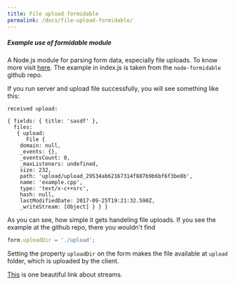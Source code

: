 ```yaml
---
title: File upload formidable
permalink: /docs/file-upload-formidable/
---
```


<div class="note info">
  <h5>Example use of formidable module</h5>
  <p></p>
</div>


A Node.js module for parsing form data, especially file uploads. To know more visit [here](https://github.com/felixge/node-formidable). The example in index.js is taken from the `node-formidable` github repo.

If you run server and upload file successfully, you will see something like this:

```
received upload:

{ fields: { title: 'sasdf' },
  files: 
   { upload: 
      File {
	domain: null,
	_events: {},
	_eventsCount: 0,
	_maxListeners: undefined,
	size: 232,
	path: 'upload/upload_29534ab62167314f887b9b6bf6f3be8b',
	name: 'example.cpp',
	type: 'text/x-c++src',
	hash: null,
	lastModifiedDate: 2017-09-25T19:21:32.590Z,
	_writeStream: [Object] } } }
```

As you can see, how simple it gets handeling file uploads. If you see the example at the github repo, there you wouldn't find 
```js
form.uploadDir = './upload';
```
Setting the property `uploadDir` on the form makes the file available at `upload` folder, which is uploaded by the client.

[This](https://www.sitepoint.com/introduction-to-streams/) is one beautiful link about streams.
